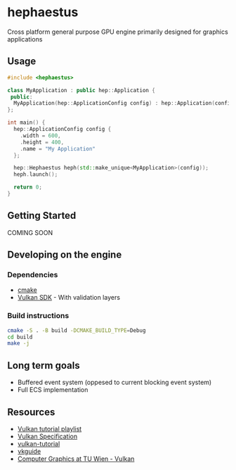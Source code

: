 # hephaestus

Cross platform general purpose GPU engine primarily designed for graphics applications

## Usage

```cpp
#include <hephaestus>

class MyApplication : public hep::Application {
 public:
  MyApplication(hep::ApplicationConfig config) : hep::Application(config) {}
};

int main() {
  hep::ApplicationConfig config {
    .width = 600,
    .height = 400,
    .name = "My Application"
  };

  hep::Hephaestus heph(std::make_unique<MyApplication>(config));
  heph.launch();

  return 0;
}
```

## Getting Started

COMING SOON

## Developing on the engine

### Dependencies

- [cmake](https://cmake.org/)
- [Vulkan SDK](https://vulkan.lunarg.com/) - With validation layers

### Build instructions

```sh
cmake -S . -B build -DCMAKE_BUILD_TYPE=Debug
cd build
make -j
```

## Long term goals

- Buffered event system (oppesed to current blocking event system)
- Full ECS implementation

## Resources

- [Vulkan tutorial playlist](https://www.youtube.com/watch?v=Y9U9IE0gVHA&list=PL8327DO66nu9qYVKLDmdLW_84-yE4auCR)
- [Vulkan Specification](https://registry.khronos.org/vulkan/specs/1.3-extensions/html/vkspec.html)
- [vulkan-tutorial](https://vulkan-tutorial.com/)
- [vkguide](https://vkguide.dev/)
- [Computer Graphics at TU Wien - Vulkan](https://www.youtube.com/playlist?list=PLmIqTlJ6KsE0UsR2E_84-twxX6G7ynZNq)
